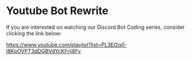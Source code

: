 # Youtube Bot Rewrite
If you are interested on watching our Discord Bot Coding series, consider clicking the link below:

https://www.youtube.com/playlist?list=PL3El2q0-l8KpOVPT3dDGBVdYcKFrij8Fv
